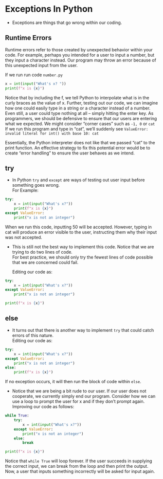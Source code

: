 # Exceptions In Python

- Exceptions are things that go wrong within our coding.

## Runtime Errors

Runtime errors refer to those created by unexpected behavior within your code.
For example, perhaps you intended for a user to input a number, but they input a character instead. Our program may throw an error because of this unexpected input from the user.

If we run run code `number.py`

```Python
x = int(input("What's x? "))
print(f"x is {x}")
```

Notice that by including the f, we tell Python to interpolate what is in the curly braces as the value of x. Further, testing out our code, we can imagine how one could easily type in a string or a character instead of a number. Even still, a user could type nothing at all – simply hitting the enter key.
As programmers, we should be defensive to ensure that our users are entering what we expected. We might consider “corner cases” such as `-1, 0` or `cat`
If we run this program and type in “cat”, we’ll suddenly see `ValueError: invalid literal for int() with base 10: cat`

Essentially, the Python interpreter does not like that we passed “cat” to the print function.
An effective strategy to fix this potential error would be to create “error handling” to ensure the user behaves as we intend.

## try

- In Python `try` and `except` are ways of testing out user input before something goes wrong.<br>
  For Example:

```Python
try:
    x = int(input("What's x?"))
    print(f"x is {x}")
except ValueError:
    print("x is not an integer")
```

When we run this code, inputting 50 will be accepted. However, typing in cat will produce an error visible to the user, instructing them why their input was not accepted.

- This is still not the best way to implement this code. Notice that we are trying to do two lines of code.<br>
  For best practice, we should only try the fewest lines of code possible that we are concerned could fail.

  Editing our code as:

```Python
try:
    x = int(input("What's x?"))
except ValueError:
    print("x is not an integer")

print(f"x is {x}")
```

## else

- It turns out that there is another way to implement `try` that could catch errors of this nature. <br>
  Editing our code as:

```Python
try:
    x = int(input("What's x?"))
except ValueError:
    print("x is not an integer")
else:
    print(f"x is {x}")
```

If no exception occurs, it will then run the block of code within `else`.

- Notice that we are being a bit rude to our user. If our user does not cooperate, we currently simply end our program. Consider how we can use a loop to prompt the user for x and if they don’t prompt again.<br>
  Improving our code as follows:

```Python
while True:
    try:
        x = int(input("What's x?"))
    except ValueError:
        print("x is not an integer")
    else:
        break

print(f"x is {x}")
```

Notice that `while True` will loop forever. If the user succeeds in supplying the correct input, we can break from the loop and then print the output. Now, a user that inputs something incorrectly will be asked for input again.
